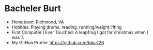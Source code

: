 # Bacheler Burt

- Hometown: Richmond, VA
- Hobbies: Playing drums, reading, running/weight lifting
- First Computer I Ever Touched: A leapfrog I got for christmas when I was 7.
- My GitHub Profile: https://github.com/bburt26
